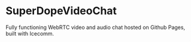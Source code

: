 # SuperDopeVideoChat
Fully functioning WebRTC video and audio chat hosted on Github Pages, built with Icecomm.
